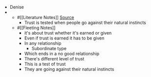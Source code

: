 - Denise
- 
    - #[[Literature Notes]] [Source](link)
        - Trust is tested when people go against their natural instincts
    - #[[Fleeting Notes]] 
        - it's about trust whether it's earned or given
        - Even if trust is earned it has to be given
        - In any relationship
            - Subordinate type
        - Which ends in a no good relationship
        - There's different level of trust
        - This is a test of trust 
        - They are going against their natural instincts
